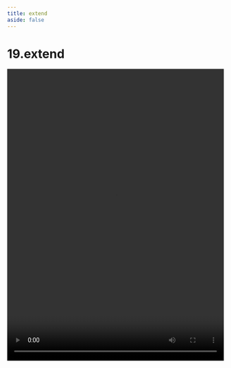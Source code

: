```yaml
---
title: extend
aside: false
---
```


# 19.extend

<video autoplay src="http://qn.chinavanes.com/sass/sass-19-extend.mp4" controls controlsList="nodownload" width="100%" height="680"/>
